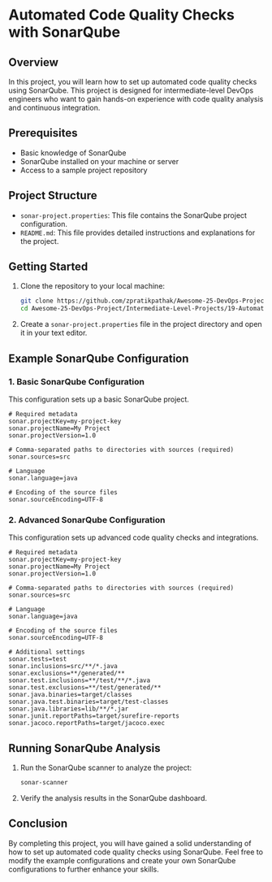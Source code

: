 # Automated Code Quality Checks with SonarQube

## Overview

In this project, you will learn how to set up automated code quality checks using SonarQube. This project is designed for intermediate-level DevOps engineers who want to gain hands-on experience with code quality analysis and continuous integration.

## Prerequisites

- Basic knowledge of SonarQube
- SonarQube installed on your machine or server
- Access to a sample project repository

## Project Structure

- `sonar-project.properties`: This file contains the SonarQube project configuration.
- `README.md`: This file provides detailed instructions and explanations for the project.

## Getting Started

1. Clone the repository to your local machine:
   ```bash
   git clone https://github.com/zpratikpathak/Awesome-25-DevOps-Project.git
   cd Awesome-25-DevOps-Project/Intermediate-Level-Projects/19-Automated-Code-Quality-Checks-with-SonarQube
   ```

2. Create a `sonar-project.properties` file in the project directory and open it in your text editor.

## Example SonarQube Configuration

### 1. Basic SonarQube Configuration

This configuration sets up a basic SonarQube project.

```properties
# Required metadata
sonar.projectKey=my-project-key
sonar.projectName=My Project
sonar.projectVersion=1.0

# Comma-separated paths to directories with sources (required)
sonar.sources=src

# Language
sonar.language=java

# Encoding of the source files
sonar.sourceEncoding=UTF-8
```

### 2. Advanced SonarQube Configuration

This configuration sets up advanced code quality checks and integrations.

```properties
# Required metadata
sonar.projectKey=my-project-key
sonar.projectName=My Project
sonar.projectVersion=1.0

# Comma-separated paths to directories with sources (required)
sonar.sources=src

# Language
sonar.language=java

# Encoding of the source files
sonar.sourceEncoding=UTF-8

# Additional settings
sonar.tests=test
sonar.inclusions=src/**/*.java
sonar.exclusions=**/generated/**
sonar.test.inclusions=**/test/**/*.java
sonar.test.exclusions=**/test/generated/**
sonar.java.binaries=target/classes
sonar.java.test.binaries=target/test-classes
sonar.java.libraries=lib/**/*.jar
sonar.junit.reportPaths=target/surefire-reports
sonar.jacoco.reportPaths=target/jacoco.exec
```

## Running SonarQube Analysis

1. Run the SonarQube scanner to analyze the project:
   ```bash
   sonar-scanner
   ```

2. Verify the analysis results in the SonarQube dashboard.

## Conclusion

By completing this project, you will have gained a solid understanding of how to set up automated code quality checks using SonarQube. Feel free to modify the example configurations and create your own SonarQube configurations to further enhance your skills.

